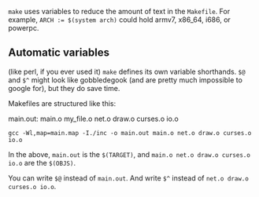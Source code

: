 `make` uses variables to reduce the amount of text in the `Makefile`. For example, `ARCH := $(system arch)` could hold armv7, x86_64, i686, or powerpc.

## Automatic variables

(like perl, if you ever used it) `make` defines its own variable shorthands. `$@` and `$^` might look like gobbledegook (and are pretty much impossible to google for), but they do save time.


Makefiles are structured like this:


main.out: main.o my_file.o
				net.o draw.o curses.o io.o

	gcc -Wl,map=main.map -I./inc -o main.out main.o net.o draw.o curses.o io.o




In the above, `main.out` is the `$(TARGET)`, and `main.o net.o draw.o curses.o io.o` are the `$(OBJS)`.

You can write `$@` instead of `main.out`. And write `$^` instead of `net.o draw.o curses.o io.o`.
